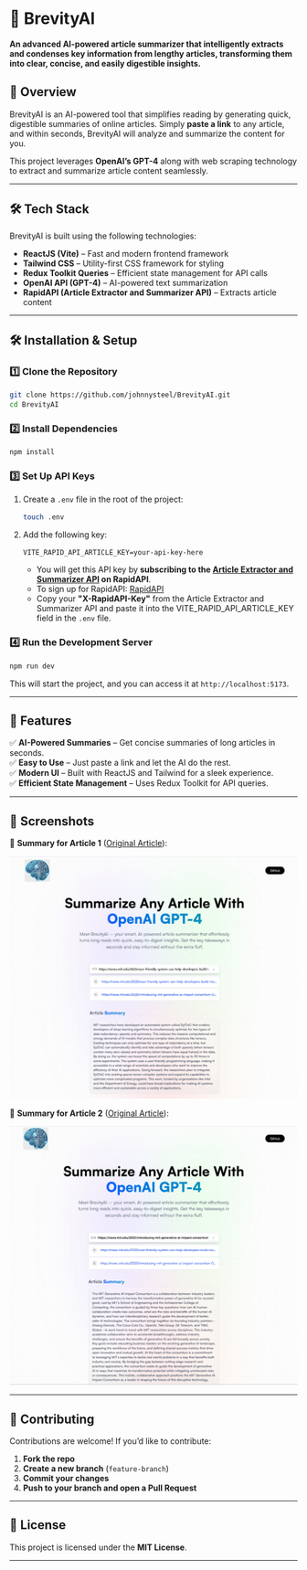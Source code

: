 # 📌 BrevityAI

**An advanced AI-powered article summarizer that intelligently extracts and condenses key information from lengthy articles, transforming them into clear, concise, and easily digestible insights.** 

## 🚀 Overview
BrevityAI is an AI-powered tool that simplifies reading by generating quick, digestible summaries of online articles. Simply **paste a link** to any article, and within seconds, BrevityAI will analyze and summarize the content for you.

This project leverages **OpenAI’s GPT-4** along with web scraping technology to extract and summarize article content seamlessly.

---

## 🛠 Tech Stack
BrevityAI is built using the following technologies:

- **ReactJS (Vite)** – Fast and modern frontend framework  
- **Tailwind CSS** – Utility-first CSS framework for styling  
- **Redux Toolkit Queries** – Efficient state management for API calls  
- **OpenAI API (GPT-4)** – AI-powered text summarization  
- **RapidAPI (Article Extractor and Summarizer API)** – Extracts article content  

---

## 🛠 Installation & Setup

### **1️⃣ Clone the Repository**
```sh
git clone https://github.com/johnnysteel/BrevityAI.git
cd BrevityAI
```

### **2️⃣ Install Dependencies**
```sh
npm install
```

### **3️⃣ Set Up API Keys**
1. Create a `.env` file in the root of the project:
   ```sh
   touch .env
   ```
2. Add the following key:
   ```env
   VITE_RAPID_API_ARTICLE_KEY=your-api-key-here
   ```
   - You will get this API key by **subscribing to the [Article Extractor and Summarizer API](https://rapidapi.com/restyler/api/article-extractor-and-summarizer) on RapidAPI**.
   - To sign up for RapidAPI: [RapidAPI](https://rapidapi.com/auth/sign-up)  
   - Copy your **"X-RapidAPI-Key"** from the Article Extractor and Summarizer API and paste it into the VITE_RAPID_API_ARTICLE_KEY field in the `.env` file.

### **4️⃣ Run the Development Server**
```sh
npm run dev
```
This will start the project, and you can access it at `http://localhost:5173`.

---

## 🎯 Features
✅ **AI-Powered Summaries** – Get concise summaries of long articles in seconds.  
✅ **Easy to Use** – Just paste a link and let the AI do the rest.  
✅ **Modern UI** – Built with ReactJS and Tailwind for a sleek experience.  
✅ **Efficient State Management** – Uses Redux Toolkit for API queries.  

---

## 📸 Screenshots
🔹 **Summary for Article 1** ([Original Article](https://news.mit.edu/2025/user-friendly-system-can-help-developers-build-more-efficient-simulations-and-ai-models-0203)):

![article1_screenshot](https://github.com/johnnysteel/BrevityAI/blob/16f8cec2acfc42bd9e4f9de5d2be77711b4b6413/BrevityAI%20Screenshot%20(Article%201%20Summary).png)


🔹 **Summary for Article 2** ([Original Article](https://news.mit.edu/2025/introducing-mit-generative-ai-impact-consortium-0203)):

![article2_screenshot](https://github.com/johnnysteel/BrevityAI/blob/16f8cec2acfc42bd9e4f9de5d2be77711b4b6413/BrevityAI%20Screenshot%20(Article%202%20Summary).png)

---

## 🤝 Contributing
Contributions are welcome! If you’d like to contribute:  
1. **Fork the repo**  
2. **Create a new branch** (`feature-branch`)  
3. **Commit your changes**  
4. **Push to your branch and open a Pull Request**  

---

## 📜 License
This project is licensed under the **MIT License**.

---
